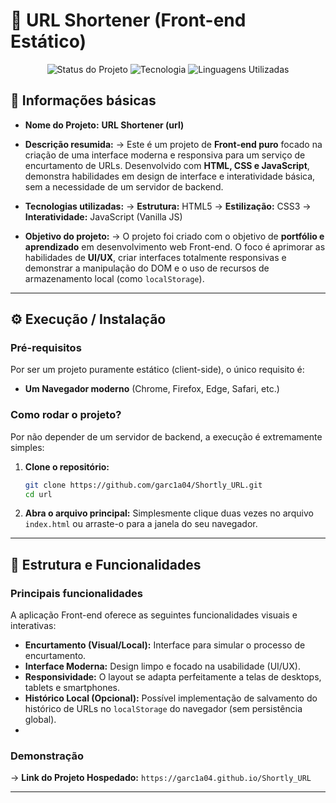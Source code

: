 # 🔗 URL Shortener (Front-end Estático)

<p align="center">
  <img src="https://img.shields.io/badge/Status-EmAndamento-yellow" alt="Status do Projeto">
  <img src="https://img.shields.io/badge/Tecnologia-Front--end%20Puro-blue" alt="Tecnologia">
  <img src="https://img.shields.io/badge/Linguagens-HTML%20%7C%20CSS%20%7C%20JS-yellowgreen" alt="Linguagens Utilizadas">
</p>

## 🧩 Informações básicas

* **Nome do Projeto:** **URL Shortener (url)**

* **Descrição resumida:**
    → Este é um projeto de **Front-end puro** focado na criação de uma interface moderna e responsiva para um serviço de encurtamento de URLs. Desenvolvido com **HTML, CSS e JavaScript**, demonstra habilidades em design de interface e interatividade básica, sem a necessidade de um servidor de backend.

* **Tecnologias utilizadas:**
    → **Estrutura:** HTML5
    → **Estilização:** CSS3
    → **Interatividade:** JavaScript (Vanilla JS)

* **Objetivo do projeto:**
    → O projeto foi criado com o objetivo de **portfólio e aprendizado** em desenvolvimento web Front-end. O foco é aprimorar as habilidades de **UI/UX**, criar interfaces totalmente responsivas e demonstrar a manipulação do DOM e o uso de recursos de armazenamento local (como `localStorage`).

---

## ⚙️ Execução / Instalação

### Pré-requisitos

Por ser um projeto puramente estático (client-side), o único requisito é:

* **Um Navegador moderno** (Chrome, Firefox, Edge, Safari, etc.)

### Como rodar o projeto?

Por não depender de um servidor de backend, a execução é extremamente simples:

1.  **Clone o repositório:**
    ```bash
    git clone https://github.com/garc1a04/Shortly_URL.git
    cd url
    ```

2.  **Abra o arquivo principal:**
    Simplesmente clique duas vezes no arquivo `index.html` ou arraste-o para a janela do seu navegador.

---

## 🧠 Estrutura e Funcionalidades

### Principais funcionalidades

A aplicação Front-end oferece as seguintes funcionalidades visuais e interativas:

* **Encurtamento (Visual/Local):** Interface para simular o processo de encurtamento.
* **Interface Moderna:** Design limpo e focado na usabilidade (UI/UX).
* **Responsividade:** O layout se adapta perfeitamente a telas de desktops, tablets e smartphones.
* **Histórico Local (Opcional):** Possível implementação de salvamento do histórico de URLs no `localStorage` do navegador (sem persistência global).
* 
### Demonstração

→ **Link do Projeto Hospedado:** `https://garc1a04.github.io/Shortly_URL`

---
